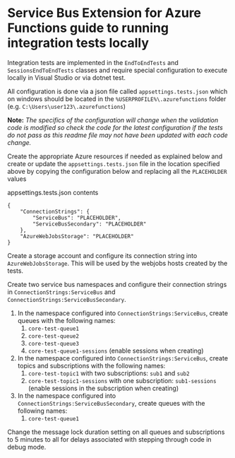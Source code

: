 ﻿# Service Bus Extension for Azure Functions guide to running integration tests locally
Integration tests are implemented in the `EndToEndTests` and `SessionsEndToEndTests` classes and require special configuration to execute locally in Visual Studio or via dotnet test.  

All configuration is done via a json file called `appsettings.tests.json` which on windows should be located in the `%USERPROFILE%\.azurefunctions` folder (e.g. `C:\Users\user123\.azurefunctions`)

**Note:** *The specifics of the configuration will change when the validation code is modified so check the code for the latest configuration if the tests do not pass as this readme file may not have been updated with each code change.*

Create the appropriate Azure resources if needed as explained below and create or update the `appsettings.tests.json` file in the location specified above by copying the configuration below and replacing all the `PLACEHOLDER` values

appsettings.tests.json contents
```
{
    "ConnectionStrings": {
        "ServiceBus": "PLACEHOLDER",
        "ServiceBusSecondary": "PLACEHOLDER"
    },
    "AzureWebJobsStorage": "PLACEHOLDER"
}
```
Create a storage account and configure its connection string into `AzureWebJobsStorage`.  This will be used by the webjobs hosts created by the tests.

Create two service bus namespaces and configure their connection strings in `ConnectionStrings:ServiceBus` and `ConnectionStrings:ServiceBusSecondary`.  
1. In the namespace configured into `ConnectionStrings:ServiceBus`, create queues with the following names:
    1. `core-test-queue1`
    2. `core-test-queue2`
    3. `core-test-queue3`
    4. `core-test-queue1-sessions` (enable sessions when creating)
2. In the namespace configured into `ConnectionStrings:ServiceBus`, create topics and subscriptions with the following names:
    1. `core-test-topic1` with two subscriptions: `sub1` and `sub2`
    2. `core-test-topic1-sessions` with one subscription: `sub1-sessions` (enable sessions in the subscription when creating)
2. In the namespace configured into `ConnectionStrings:ServiceBusSecondary`, create queues with the following names:
    1. `core-test-queue1`

  Change the message lock duration setting on all queues and subscriptions to 5 minutes to all for delays associated with stepping through code in debug mode.